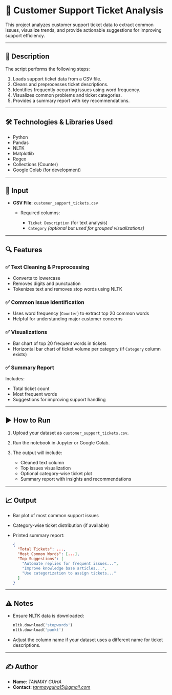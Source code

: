# 📩 Customer Support Ticket Analysis
This project analyzes customer support ticket data to extract common issues, visualize trends, and provide actionable suggestions for improving support efficiency.

---

## 📄 Description

The script performs the following steps:

1. Loads support ticket data from a CSV file.
2. Cleans and preprocesses ticket descriptions.
3. Identifies frequently occurring issues using word frequency.
4. Visualizes common problems and ticket categories.
5. Provides a summary report with key recommendations.

---

## 🛠️ Technologies & Libraries Used

* Python
* Pandas
* NLTK
* Matplotlib
* Regex
* Collections (Counter)
* Google Colab (for development)

---

## 📂 Input

* **CSV File**: `customer_support_tickets.csv`

  * Required columns:

    * `Ticket Description` (for text analysis)
    * `Category` *(optional but used for grouped visualizations)*

---

## 🔍 Features

### ✅ Text Cleaning & Preprocessing

* Converts to lowercase
* Removes digits and punctuation
* Tokenizes text and removes stop words using NLTK

### ✅ Common Issue Identification

* Uses word frequency (`Counter`) to extract top 20 common words
* Helpful for understanding major customer concerns

### ✅ Visualizations

* Bar chart of top 20 frequent words in tickets
* Horizontal bar chart of ticket volume per category (if `Category` column exists)

### ✅ Summary Report

Includes:

* Total ticket count
* Most frequent words
* Suggestions for improving support handling

---

## ▶️ How to Run

1. Upload your dataset as `customer_support_tickets.csv`.
2. Run the notebook in Jupyter or Google Colab.
3. The output will include:

   * Cleaned text column
   * Top issues visualization
   * Optional category-wise ticket plot
   * Summary report with insights and recommendations

---

## 📈 Output

* Bar plot of most common support issues
* Category-wise ticket distribution (if available)
* Printed summary report:

  ```json
  {
    "Total Tickets": ...,
    "Most Common Words": [...],
    "Top Suggestions": [
      "Automate replies for frequent issues...",
      "Improve knowledge base articles...",
      "Use categorization to assign tickets..."
    ]
  }
  ```

---

## ⚠️ Notes

* Ensure NLTK data is downloaded:

  ```python
  nltk.download('stopwords')
  nltk.download('punkt')
  ```

* Adjust the column name if your dataset uses a different name for ticket descriptions.

---

## ✍️ Author

* **Name**: *TANMAY GUHA*
* **Contact**: *tanmayguha15@gmail.com*
